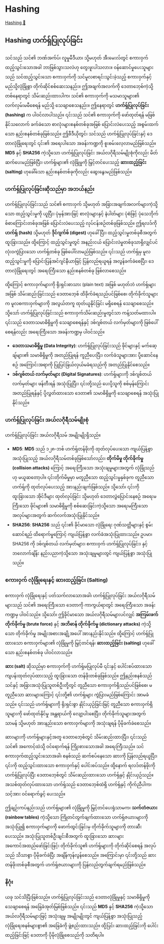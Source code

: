 # Hashing

[Hashing 🔗](https://www.coursera.org/learn/cybersecurity-threat-vectors-and-mitigation/lecture/kIc50/hashing)

## Hashing ဟက်ရှ်ပြုလုပ်ခြင်း

သင်သည် သင်၏ ဘဏ်အက်ပ်၊ လူမှုမီဒီယာ၊ သို့မဟုတ် အီးမေးလ်တွင် စကားဝှက်ထည့်သွင်းသောအခါ ဘာဖြစ်သွားသလဲဟု တွေးဖူးပါသလား။ ဝန်ဆောင်မှုပေးသူများသည် သင်ထည့်သွင်းသော စကားဝှက်ကို သင်မူလစာရင်းသွင်းခဲ့သည့် စကားဝှက်နှင့် မည်သို့လုံခြုံစွာ တိုက်ဆိုင်စစ်ဆေးသနည်း။ ဤအချက်အလက်ကို ဒေတာဘေ့စ်ကဲ့သို့ တစ်နေရာတွင် သိမ်းဆည်းထားပါက၊ သင်၏ စကားဝှက်ကို မသမာသူများ၏ လက်လှမ်းမမီစေရန် မည်သို့ သေချာစေသနည်း။ ဤနေရာတွင် **ဟက်ရှ်ပြုလုပ်ခြင်း (hashing)** က ပါဝင်လာပါသည်။ ၎င်းသည် သင်၏ စကားဝှက်ကို ဖော်ထုတ်ရန် မဖြစ်နိုင်သလောက် ခက်ခဲသော စာလုံးများစနစ်တစ်ခုအဖြစ် ပြောင်းလဲပေးသည့် အစွမ်းထက်သော နည်းစနစ်တစ်ခုဖြစ်သည်။ ဤဗီဒီယိုတွင်၊ သင်သည် ဟက်ရှ်ပြုလုပ်ခြင်းနှင့် ဒေတာလုံခြုံရေးတွင် ၎င်း၏ အရေးပါသော အခန်းကဏ္ဍကို စူးစမ်းလေ့လာမည်ဖြစ်သည်။ **MD5** နှင့် **SHA256** ကဲ့သို့သော ဟက်ရှ်ပြုလုပ်ခြင်း အယ်လဂိုရီသမ်မျိုးစုံကိုလည်း မိတ်ဆက်ပေးမည်ဖြစ်ပြီး၊ ဟက်ရှ်များ၏ လုံခြုံမှုကို မြှင့်တင်ပေးသည့် **ဆားထည့်ခြင်း (salting)** ဟုခေါ်သော နည်းစနစ်တစ်ခုကိုလည်း ဆွေးနွေးမည်ဖြစ်သည်။

### ဟက်ရှ်ပြုလုပ်ခြင်းဆိုသည်မှာ အဘယ်နည်း

ဟက်ရှ်ပြုလုပ်ခြင်းသည် သင်၏ စကားဝှက် သို့မဟုတ် အခြားအချက်အလက်များကဲ့သို့သော ထည့်သွင်းမှုကို ယူပြီး၊ ပုံမှန်အားဖြင့် စာလုံးများနှင့် နံပါတ်များ ပုံစံဖြင့် ပုံသေဘိုက်စ်စာကြောင်းတစ်ခုအဖြစ် ပြောင်းလဲပေးသည့် လုပ်ငန်းစဉ်တစ်ခုဖြစ်သည်။ ဤရလဒ်ကို **ဟက်ရှ် (hash)** သို့မဟုတ် **ဒိုင်ဂျက်စ် (digest)** ဟုခေါ်ပြီး၊ ထည့်သွင်းမှုတစ်ခုစီအတွက် ထူးခြားသည်။ ထို့ကြောင့် ထည့်သွင်းမှုတွင် အနည်းငယ် ပြောင်းလဲမှုတစ်ခုသာရှိလျှင်ပင် လုံးဝကွဲပြားသော ဟက်ရှ်တစ်ခု ဖြစ်ပေါ်လာမည်ဖြစ်သည်။ ၎င်းသည် ဟက်ရှ်မှ မူလထည့်သွင်းမှုကို ပြောင်းပြန်အင်ဂျင်နီယာဖြင့် ပြန်လည်ရယူရန် အလွန်ခက်ခဲစေပြီး၊ ဒေတာလုံခြုံရေးတွင် အရေးကြီးသော နည်းစနစ်တစ်ခု ဖြစ်လာစေသည်။

ထို့ကြောင့် စကားဝှက်များကို ရိုးရှင်းစာသား (plain text) အဖြစ် မဟုတ်ဘဲ ဟက်ရှ်များအဖြစ် သိမ်းဆည်းခြင်းသည် ဒေတာဘေ့စ် ထိခိုက်ခံရသည်ပင်ဖြစ်စေ၊ တိုက်ခိုက်သူများက မူလစကားဝှက်များကို အလွယ်တကူ ထုတ်ယူနိုင်ခြင်း မရှိစေရန် သေချာစေသည်။ သို့သော် ဟက်ရှ်ပြုလုပ်ခြင်းသည် စကားဝှက်သိမ်းဆည်းမှုတွင်သာ ကန့်သတ်မထားပါ။ ၎င်းသည် ဒေတာသမာဓိရှိမှုကို သေချာစေရန်နှင့် ဒစ်ဂျစ်တယ် လက်မှတ်များကို ဖြစ်ပေါ်စေရန်လည်း အရေးကြီးသော အခန်းကဏ္ဍမှ ပါဝင်သည်။

- **ဒေတာသမာဓိရှိမှု (Data Integrity)**: ဟက်ရှ်ပြုလုပ်ခြင်းသည် ဖိုင်များနှင့် မက်ဆေ့ချ်များ၏ သမာဓိရှိမှုကို အတည်ပြုရန် ကူညီပေးပြီး၊ လက်ခံသူများအား ပို့ဆောင်နေစဉ် အကြောင်းအရာကို ပြုပြင်ခြယ်လှယ်မခံရသည်ကို အတည်ပြုနိုင်စေသည်။
- **ဒစ်ဂျစ်တယ် လက်မှတ်များ (Digital Signatures)**: ဟက်ရှ်များကို ဒစ်ဂျစ်တယ် လက်မှတ်များ ဖန်တီးရန် အသုံးပြုပြီး၊ ၎င်းတို့သည် ပေးပို့သူကို စစ်မှန်ကြောင်း အတည်ပြုရန်နှင့် ပို့လွှတ်ထားသော ဒေတာ၏ သမာဓိရှိမှုကို သေချာစေရန် အသုံးပြုနိုင်သည်။

### ဟက်ရှ်ပြုလုပ်ခြင်း အယ်လဂိုရီသမ်မျိုးစုံ

ဟက်ရှ်ပြုလုပ်ခြင်း အယ်လဂိုရီသမ် အမျိုးမျိုးရှိသည်။

- **MD5**: **MD5** သည် ၁၂၈-ဘစ် ဟက်ရှ်တန်ဖိုးကို ထုတ်လုပ်ပေးသော ကျယ်ပြန့်စွာ အသုံးပြုသည့် အယ်လဂိုရီသမ်တစ်ခုဖြစ်သော်လည်း၊ **တိုက်မိမှု တိုက်ခိုက်မှု (collision attacks)** ကြောင့် အရေးကြီးသော အသုံးချမှုများအတွက် လုံခြုံသည်ဟု မယူဆတော့ပါ။ ၎င်းတိုက်မိမှုမှာ မတူညီသော ထည့်သွင်းမှုနှစ်ခုက တူညီသော ဟက်ရှ်ကို ထုတ်လုပ်ပေးသည့် အားနည်းချက်ဖြစ်သည်။ သို့သော်၊ ၎င်းကို ထူးခြားသော အိုင်ဒီများ ထုတ်လုပ်ခြင်း သို့မဟုတ် ဒေတာလွှဲပြောင်းနေစဉ် အရေးမကြီးသော ဖိုင်များ၏ သမာဓိရှိမှုကို စစ်ဆေးခြင်းကဲ့သို့သော အရေးမကြီးသော အလုပ်များအတွက် ဆက်လက်အသုံးပြုနိုင်သည်။
- **SHA256**: **SHA256** သည် ၎င်း၏ ခိုင်မာသော လုံခြုံရေး ဂုဏ်သတ္တိများနှင့် စွမ်းဆောင်ရည် ထိရောက်မှုကြောင့် ကျယ်ပြန့်စွာ လက်ခံအသုံးပြုထားသည်။ ဥပမာ၊ SHA256 ကို ဒစ်ဂျစ်တယ် လက်မှတ်များ၊ စကားဝှက် ဟက်ရှ်ပြုလုပ်ခြင်း၊ နှင့် ဘလောက်ချိန်း နည်းပညာကဲ့သို့သော အသုံးချမှုများတွင် ကျယ်ပြန့်စွာ အသုံးပြုသည်။

### စကားဝှက် လုံခြုံရေးနှင့် ဆားထည့်ခြင်း (Salting)

စကားဝှက် လုံခြုံရေးနှင့် ပတ်သက်လာသောအခါ၊ ဟက်ရှ်ပြုလုပ်ခြင်း အယ်လဂိုရီသမ်များသည် သင်၏ အရေးကြီးသော ဒေတာကို ကာကွယ်ရာတွင် အရေးကြီးသော အခန်းကဏ္ဍမှ ပါဝင်သည်။ သို့သော်၊ ဤခိုင်မာသော အယ်လဂိုရီသမ်များပင်လျှင် **အကြမ်းဖက် တိုက်ခိုက်မှု (brute force)** နှင့် **အဘိဓာန် တိုက်ခိုက်မှု (dictionary attacks)** ကဲ့သို့သော တိုက်ခိုက်မှု အမျိုးအစားအချို့အပေါ် အားနည်းနိုင်သည်။ ထို့ကြောင့် ဟက်ရှ်ပြုထားသော စကားဝှက်များ၏ လုံခြုံမှုကို မြှင့်တင်ရန်၊ **ဆားထည့်ခြင်း (salting)** ဟုခေါ်သော နည်းစနစ်တစ်ခု ပါဝင်လာသည်။

**ဆား (salt)** ဆိုသည်မှာ စကားဝှက်ကို ဟက်ရှ်မပြုလုပ်မီ ၎င်းနှင့် ပေါင်းစပ်ထားသော ကျပန်းထုတ်လုပ်ထားသည့် ထူးခြားသော တန်ဖိုးတစ်ခုဖြစ်သည်။ ဤနည်းစနစ်သည် သင်နှင့် အခြားအသုံးပြုသူတစ်ဦးတို့တွင် တူညီသော စကားဝှက်ရှိသည်ပင်ဖြစ်စေ၊ မတူညီသော ဆားများကြောင့် ၎င်းတို့၏ ဟက်ရှ်များ ကွဲပြားမည်ဖြစ်ကြောင်း အာမခံသည်။ ၎င်းသည် ဟက်ရှ်များကို ရိုးရှင်းစွာ နှိုင်းယှဉ်ခြင်းဖြင့် တူညီသော စကားဝှက်ရှိသူများကို ဖော်ထုတ်နိုင်မှု အန္တရာယ်ကို လျော့ပါးစေပြီး၊ တိုက်ခိုက်သူများအတွက် သာမန် သို့မဟုတ် အားနည်းသော စကားဝှက်များကို အသုံးချရန် ပိုမိုခက်ခဲစေသည်။

ဆားများကို ဟက်ရှ်များနှင့်အတူ ဒေတာဘေ့စ်တွင် သိမ်းဆည်းထားပြီး၊ ၎င်းသည် သင်၏ အကောင့်ထဲသို့ ဝင်ရောက်ရန် ကြိုးစားသောအခါ အရေးကြီးသည်။ သင်စကားဝှက်ထည့်သွင်းသောအခါ၊ စနစ်သည် ဆက်စပ်နေသော ဆားကို ပြန်လည်ရယူပြီး၊ ၎င်းကို ထည့်သွင်းထားသော စကားဝှက်နှင့် ပေါင်းစပ်သည်။ ထို့နောက် ရလဒ်တန်ဖိုးကို ဟက်ရှ်ပြုလုပ်ပြီး ဒေတာဘေ့စ်တွင် သိမ်းဆည်းထားသော ဟက်ရှ်နှင့် နှိုင်းယှဉ်သည်။ အသစ်ထုတ်လုပ်ထားသော ဟက်ရှ်သည် ဒေတာဘေ့စ်ထဲရှိ ဟက်ရှ်နှင့် ကိုက်ညီပါက၊ သင့်အား ဝင်ရောက်ခွင့် ပေးသည်။

ဤချဉ်းကပ်နည်းသည် ဟက်ရှ်များ၏ လုံခြုံမှုကို မြှင့်တင်ပေးရုံသာမက၊ **သက်တံဇယား (rainbow tables)** ကဲ့သို့သော ကြိုတင်တွက်ချက်ထားသော ဟက်ရှ်ဇယားများကို အသုံးပြု၍ စကားဝှက်များကို ဖောက်ထွင်းခြင်းမှ တိုက်ခိုက်သူများကို တားဆီးပေးသည်။ အသုံးပြုသူတစ်ဦးချင်းစီအတွက် ထူးခြားသော ဆားများ အကောင်အထည်ဖော်ခြင်းဖြင့်၊ တိုက်ခိုက်သူ၏ ဟက်ရှ်များကို တိုက်ဆိုင်စေရန် အလုပ်သည် သိသာစွာ ပိုမိုခက်ခဲပြီး အချိန်ကုန်လွန်စေသည်။ အကြောင်းမှာ ၎င်းတို့သည် ဆားတန်ဖိုးတစ်ခုစီအတွက် ဟက်ရှ်ဇယားများကို ပြန်လည်တွက်ချက်ရမည်ဖြစ်သည်။

### နိဂုံး

ယခု သင်သိပြီးဖြစ်သည်။ ဟက်ရှ်ပြုလုပ်ခြင်းသည် ဒေတာလုံခြုံမှုနှင့် သမာဓိရှိမှုကို သေချာစေရန် အခြေခံအုတ်မြစ်ဖြစ်သည်။ ၎င်းသည် **MD5** နှင့် **SHA256** ကဲ့သို့သော အယ်လဂိုရီသမ်များဖြင့် အသုံးချမှု အမျိုးမျိုးတွင် ကျယ်ပြန့်စွာ အသုံးပြုသည့် လုံခြုံရေးစနစ်များစွာ၏ အခြေခံကို ဖွဲ့စည်းထားသည်။ ထို့ပြင်၊ ဆားထည့်ခြင်းကို ပေါင်းထည့်ခြင်းဖြင့် ဒေတာကို ပိုမိုလုံခြုံစေသည်ကို သတိရပါ။
